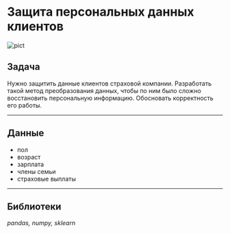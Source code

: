 # Защита персональных данных клиентов
![pict](https://avatars.mds.yandex.net/i?id=22df70316aca19faabda8bb25f3236fb78f890b7-9870394-images-thumbs&n=13)
 
 ## Задача
Нужно защитить данные клиентов страховой компании. Разработать такой метод преобразования данных, чтобы по ним было сложно восстановить персональную информацию. Обосновать корректность его работы.

-----
## Данные
- пол
- возраст
- зарплата
- члены семьи
- страховые выплаты

-----
## Библиотеки
*pandas, numpy, sklearn*
